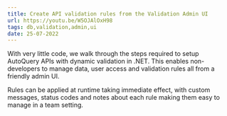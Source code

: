 ```yaml
---
title: Create API validation rules from the Validation Admin UI
url: https://youtu.be/W5OJAlOxH98
tags: db,validation,admin,ui
date: 25-07-2022
---
```


With very little code, we walk through the steps required to setup AutoQuery APIs with dynamic validation in .NET. 
This enables non-developers to manage data, user access and validation rules all from a friendly admin UI. 

Rules can be applied at runtime taking immediate effect, with custom messages, status codes and notes about each rule 
making them easy to manage in a team setting.